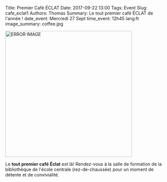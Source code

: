 Title: Premier Café ÉCLAT 
Date: 2017-09-22 13:00
Tags: Event
Slug: cafe_eclat1
Authors: Thomas
Summary: Le tout premier café ÉCLAT de l'année !
date_event: Mercredi 27 Sept
time_event: 12h45
lang:fr
image_summary: coffee.jpg 


<img src="images/coffee.jpg" style="width:400px;" alt="ERROR IMAGE">

Le __tout premier café Éclat__ est là! Rendez-vous à la salle de formation de la bibliothèque de l'école centrale (rez-de-chaussée) pour un moment de détente et de convivialité.


